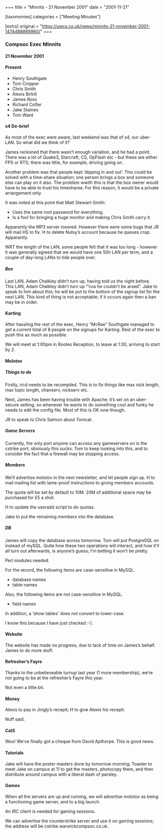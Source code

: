+++
title = "Minnits - 21 November 2001"
date = "2001-11-21"

[taxonomies]
categories = ["Meeting Minutes"]

[extra]
original = "https://uwcs.co.uk/news/minnits-21-november-2001-1474488869960/"
+++

### Compsoc Exec Minnits

#### 21 November 2001

#### Present

  - Henry Southgate
  - Tom Cropper
  - Chris Smith
  - Alexis Birkill
  - James Ross
  - Richard Colfer
  - Jake Staines
  - Tom Ward

#### s4 De-brief

As most of the exec were aware, last weekend was that of s4, our uber-LAN. So what did we think of it?

James reckoned that there wasn’t enough variation, and he had a point. There was a lot of Quake3, Starcraft, CS, OpFlash etc - but these are either FPS or RTS; there was little, for example, driving going on.

Another problem was that people kept ‘dipping in and out’. This could be solved with a time-share situation; one person brings a box and someone else can play on it also. The problem wwith this is that the box owner would have to be able to trust his timesharee. For this reason, it would be a private arrangement only.

It was noted at this point that Matt Stewart-Smith:

  - Uses the same root password for everything.
  - Is a fool for bringing a huge monitor and making Chris Smith carry it.

Apparantly the MP3 server roxored. However there were some bugs that JR will mail HS to fix. H to delete Nutsy’s account because he queues crap. Apparantly.

WRT the length of the LAN, some people felt that it was too long - however it was generally agreed that we would have one 50h LAN per term, and a couple of day-long LANs to tide people over.

##### Bee

Last LAN, Adam Chalkley didn’t turn up, having told us the night before. This LAN, Adam Chalkley didn’t turn up “’cos he couldn’t be arsed”. Jake to speak to him about this; he will be put to the bottom of the signup list for the next LAN. This kind of thing is not acceptable; if it occurs again then a ban may be in order.

#### Karting

After hassling the rest of the exec, Henry “McRae” Southgate managed to get a current total of 8 people on the signups for Karting. Rest of the exec to push this as much as possible.

We will meet at 1:00pm in Rootes Reception, to leave at 1:30, arriving to start by 2.

#### Molotov

##### Things to do

Firstly, ircd needs to be recompiled. This is to fix things like max nick length, max topic length, chanserv, nickserv etc.

Next, James has been having trouble with Apache; it’s set on an uber-secure setting, so whenever he wants to do something cool and funky he needs to edit the config file. Most of this is OK now though.

JR to speak to Chris Salmon about Tomcat.

##### Game Servers

Currently, the only port anyone can access any gameservers on is the cstrike port; obviously this sucks. Tom to keep looking into this, and to consider the fact that a firewall may be stopping access.

##### Members

We’ll advertise molotov in the next newsletter, and let people sign up. H to mail mailing list with lame-proof instructions to giving members accounts.

The quota will be set by default to 10M. 20M of additional space may be purchased for £5 a shot.

H to update the useradd script to do quotas.

Jake to put the remaining members into the database.

##### DB

James will copy the database across tomorrow. Tom will put PostgreSQL on instead of mySQL. Quite how these two operations will interact, and how it’ll all turn out afterwards, is anyone’s guess; I’m betting it won’t be pretty.

Perl modules needed.

For the record, the following items are case-sensitive in MySQL.

  - database names
  - table names

Also, the following items are not case-sensitive in MySQL.

  - field names

In addition, a ‘show tables’ does not convert to lower-case.

I know this because I have just checked :-).

#### Website

The website has made no progress, due to lack of time on James’s behalf. James to do more stuff.

#### Refresher’s Fayre

Thanks to the unbelieveable turnup last year (1 more membership), we’re not going to be at the refresher’s Fayre this year.

Not even a little bit.

#### Money

Alexis to pay in Jingly’s recepit; H to give Alexis his recepit.

Nuff said.

#### Cat5

Woo\! We’ve finally got a cheque from David Apthorpe. This is good news.

#### Tutorials

Jake will have the poster masters done by tomorrow morning; Toaster to meet Jake on campus at 11 to get the masters, photocopy them, and then distribute around campus with a liberal dash of parsley.

#### Games

When all the servers are up and running, we will advertise molotov as being a functioning game server, and to a big launch.

An IRC client is needed for gaming sessions.

We can advertise the counterstrike server and use it on gaming sessions; the address will be cstrike.warwickcompsoc.co.uk.
